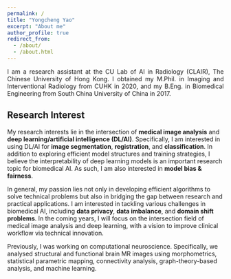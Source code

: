 ```yaml
---
permalink: /
title: "Yongcheng Yao"
excerpt: "About me"
author_profile: true
redirect_from: 
  - /about/
  - /about.html
---
```


<div style="text-align: justify"> 
I am a research assistant at the CU Lab of AI in Radiology (CLAIR), The Chinese University of Hong Kong. I obtained my M.Phil. in Imaging and Interventional Radiology from CUHK in 2020, and my B.Eng. in Biomedical Engineering from South China University of China in 2017. 
</div>



Research Interest
------
My research interests lie in the intersection of **medical image analysis** and **deep learning/artificial intelligence (DL/AI)**. Specifically, I am interested in using DL/AI for **image segmentation**, **registration**, and **classification**. In addition to exploring efficient model structures and training strategies, I believe the interpretability of deep learning models is an important research topic for biomedical AI. As such, I am also interested in **model bias & fairness**. 

In general, my passion lies not only in developing efficient algorithms to solve technical problems but also in bridging the gap between research and practical applications. I am interested in tackling various challenges in biomedical AI, including **data privacy**, **data imbalance**, and **domain shift problems**. In the coming years, I will focus on the intersection field of medical image analysis and deep learning, with a vision to improve clinical workflow via technical innovation.

Previously, I was working on computational neuroscience. Specifically, we analysed structural and functional brain MR images using morphometrics, statistical parametric mapping, connectivity analysis, graph-theory-based analysis, and machine learning.



